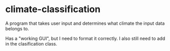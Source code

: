 # climate-classification
A program that takes user input and determines what climate the input data belongs to.

Has a "working GUI", but I need to format it correctly.
I also still need to add in the clasification class.
